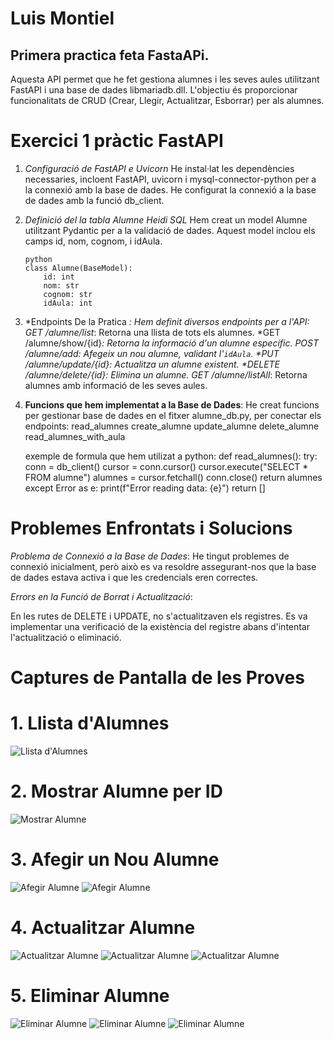 # Luis Montiel

## Primera practica feta FastaAPi. 

Aquesta API permet que he fet  gestiona alumnes i les seves aules utilitzant FastAPI i una base de dades libmariadb.dll. L'objectiu és proporcionar funcionalitats de CRUD (Crear, Llegir, Actualitzar, Esborrar) per als alumnes.

# Exercici 1 pràctic FastAPI

1. *Configuració de FastAPI e Uvicorn*
    He instal·lat les dependències necessaries, incloent FastAPI, uvicorn i mysql-connector-python per a la connexió amb la base de dades. He configurat la connexió a la base de dades amb la funció db_client.

2. *Definició del la tabla Alumne Heidi SQL*
    Hem creat un model Alumne utilitzant Pydantic per a la validació de dades. Aquest model inclou els camps id, nom, cognom, i idAula.

    ```
    python
    class Alumne(BaseModel):
        id: int
        nom: str
        cognom: str
        idAula: int

    ```

3. *Endpoints De la Pratica *:
Hem definit diversos endpoints per a l'API:
    *GET /alumne/list**: Retorna una llista de tots els alumnes.
    *GET /alumne/show/{id}**: Retorna la informació d'un alumne específic.
    *POST /alumne/add**: Afegeix un nou alumne, validant l'`idAula`.
    *PUT /alumne/update/{id}**: Actualitza un alumne existent.
    *DELETE /alumne/delete/{id}**: Elimina un alumne.
    *GET /alumne/listAll**: Retorna alumnes amb informació de les seves aules.

4. **Funcions que hem implementat a la Base de Dades**:
He creat funcions per gestionar base de dades en el fitxer alumne_db.py, per conectar els endpoints:
    read_alumnes
    create_alumne
    update_alumne
    delete_alumne
    read_alumnes_with_aula

    exemple de formula que hem utilizat a python: 
    def read_alumnes():
        try:
            conn = db_client()
            cursor = conn.cursor()
            cursor.execute("SELECT * FROM alumne")
            alumnes = cursor.fetchall()
            conn.close()
            return alumnes
        except Error as e:
            print(f"Error reading data: {e}")
            return []

# Problemes Enfrontats i Solucions

*Problema de Connexió a la Base de Dades*:
He tingut problemes de connexió inicialment, però això es va resoldre assegurant-nos que la base de dades estava activa i que les credencials eren correctes.
  
*Errors en la Funció de Borrat i Actualització*:

En les rutes de DELETE i UPDATE,  no s'actualitzaven els registres. Es va implementar una verificació de la existència del registre abans d'intentar l'actualització o eliminació.


# Captures de Pantalla de les Proves
# 1. Llista d'Alumnes

![Llista d'Alumnes](captures/list_alumnes.png)

# 2. Mostrar Alumne per ID

![Mostrar Alumne](captures/show_alumne.png)

# 3. Afegir un Nou Alumne

![Afegir Alumne](captures/add_alumne.png)
![Afegir Alumne](captures/add_alumne_1.png)


# 4. Actualitzar Alumne

![Actualitzar Alumne](captures/update_alumne.png)
![Actualitzar Alumne](captures/update_alumne_1.png)
![Actualitzar Alumne](captures/update_alumne_2.png)

# 5. Eliminar Alumne

![Eliminar Alumne](captures/delete_alumne.png)
![Eliminar Alumne](captures/delete_alumne_2.png)
![Eliminar Alumne](captures/delete_alumne_1.png)
